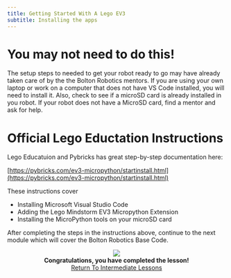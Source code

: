 ```yaml
---
title: Getting Started With A Lego EV3
subtitle: Installing the apps 
---
```

# You may not need to do this!
The setup steps to needed to get your robot ready to go may have already taken care of by the the Bolton Robotics mentors. If you are using your own laptop or work on a computer that does not have VS Code installed, you will need to install it.  Also, check to see if a microSD card is already installed in you robot.  If your robot does not have a MicroSD card, find a mentor and ask for help.

# Official Lego Eductation Instructions
Lego Educatuion and Pybricks has great step-by-step documentation here:

[https://pybricks.com/ev3-micropython/startinstall.html](https://pybricks.com/ev3-micropython/startinstall.html)

These instructions cover
- Installing Microsoft Visual Studio Code
- Adding the Lego Mindstorm EV3 Micropython Extension
- Installing the MicroPython tools on your microSD card

After completing the steps in the instructions above, continue to the next module which will cover the Bolton Robotics Base Code.

<p align="center">
<IMG ALIGN="CENTER" SRC="https://fssfll.github.io/fssfll/images/finish.jpg">
<BR>
<B>Congratulations, you have completed the lesson!</B><BR>
<A HREF="https://fssfll.github.io/fssfll/lessons/intermediate/">Return To Intermediate Lessons</A>
<BR>
 </P>
